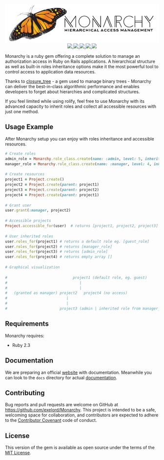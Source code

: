 <p align="center">
  <img src="monarchy.png?raw=true" alt="Sublime's custom image"/>
  <a href="https://travis-ci.org/Exelord/Monarchy">
    <img src="https://travis-ci.org/Exelord/Monarchy.svg?branch=master">
  </a>
  <a href="https://gemnasium.com/github.com/Exelord/Monarchy">
    <img src="https://gemnasium.com/badges/github.com/Exelord/Monarchy.svg">
  </a>
  <a href="https://gitter.im/Exelord/Monarchy?utm_source=badge&utm_medium=badge&utm_campaign=pr-badge">
    <img src="https://badges.gitter.im/Exelord/Monarchy.svg">
  </a>
  <a href="https://codeclimate.com/github/Exelord/Monarchy">
    <img src="https://codeclimate.com/github/Exelord/Monarchy/badges/gpa.svg">
  </a>
  <a href="https://codeclimate.com/github/Exelord/Monarchy/coverage">
    <img src="https://codeclimate.com/github/Exelord/Monarchy/badges/coverage.svg" />
  </a>
</p>

Monarchy is a ruby gem offering a complete solution to manage an authorization access in Ruby on Rails applications. A hierarchical structure as well as built-in roles inheritance options make it the most powerful tool to control access to application data resources.

Thanks to [closure_tree](https://github.com/mceachen/closure_tree) - a gem used to manage binary trees - Monarchy can deliver the best-in-class algorithmic performance and enables developers to forget about hierarchies and complicated structures.

If you feel limited while using rolify, feel free to use Monarchy with its advanced capacity to inherit roles and collect all accessible resources with just one method.

## Usage Example
After Monarchy setup you can enjoy with roles inheritance and accessible resources.

```ruby
# Create roles
admin_role = Monarchy.role_class.create(name: :admin, level: 5, inherited: true)
manager_role = Monarchy.role_class.create(name: :manager, level: 4, inherited_role: admin_role, inherited: true)

# Create resources
project1 = Project.create()
project2 = Project.create(parent: project1)
project3 = Project.create(parent: project2)
project4 = Project.create(parent: project1)

# Grant user
user.grant(:manager, project2)

# Accessible projects
Project.accessible_for(user)  # returns [project1, project2, project3]

# User inherited roles
user.roles_for(project1) # returns a default role eg. [guest_role]
user.roles_for(project2) # returns [manager_role]
user.roles_for(project3) # returns [admin_role]
user.roles_for(project4) # returns empty array []

# Graphical visualization

#                              project1 (default role, eg. guest)
#                                 |
#                                 |
#   (granted as manager) project2   project4 (no access)
#                           |
#                           |
#                        project3 (admin | inherited role from manager_role)
```

## Requirements
Monarchy requires:
  - Ruby 2.3

## Documentation
We are preparing an official [website][5c7e0096] with documentation.
Meanwhile you can look to the `docs` directory for actual [documentation](https://github.com/Exelord/Monarchy/tree/master/docs).

## Contributing

Bug reports and pull requests are welcome on GitHub at https://github.com/exelord/Monarchy. This project is intended to be a safe, welcoming space for collaboration, and contributors are expected to adhere to the [Contributor Covenant](contributor-covenant.org) code of conduct.

## License

This version of the gem is available as open source under the terms of the [MIT License](http://opensource.org/licenses/MIT).

[5c7e0096]: https://exelord.github.io/Monarchy/ "Monarchy Website"
